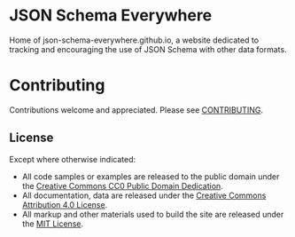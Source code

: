 # JSON Schema Everywhere

Home of json-schema-everywhere.github.io, a website dedicated to tracking and encouraging the use of JSON Schema with other data formats.

# Contributing

Contributions welcome and appreciated.  Please see [CONTRIBUTING](CONTRIBUTING.md).

## License

Except where otherwise indicated:
 * All code samples or examples are released to the public domain under the [Creative Commons CC0 Public Domain Dedication](https://creativecommons.org/publicdomain/zero/1.0/).
 * All documentation, data are released under the [Creative Commons Attribution 4.0 License](https://creativecommons.org/licenses/by/4.0/).
 * All markup and other materials used to build the site are released under the [MIT License](https://opensource.org/licenses/MIT).